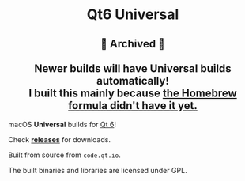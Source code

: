<h1 align="center">Qt6 Universal</h1>

<h2 align="center">
  🚧 Archived 🚧<br><br>Newer builds will have Universal builds automatically!<br>I built this mainly because <a href="https://formulae.brew.sh/formula/qt">the Homebrew formula didn't have it yet.</a>
</h2>

macOS **Universal** builds for [Qt 6](https://www.qt.io/product/qt6)!

Check [**releases**](https://github.com/ryanccn/qt6-universal/releases) for downloads.

Built from source from `code.qt.io`.

The built binaries and libraries are licensed under GPL.

